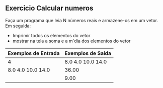 ## Exercicio Calcular numeros
Faça um programa que leia N números reais e armazene-os em um vetor. Em seguida:
- Imprimir todos os elementos do vetor
- mostrar na tela a soma e a m´dia dos elementos do vetor

| Exemplos de Entrada | 	Exemplos de Saída  |
| ------------- | ------------- |
| 4  | 8.0 4.0 10.0 14.0 |
| 8.0 4.0 10.0 14.0 | 36.00 |
|   | 9.00 |







